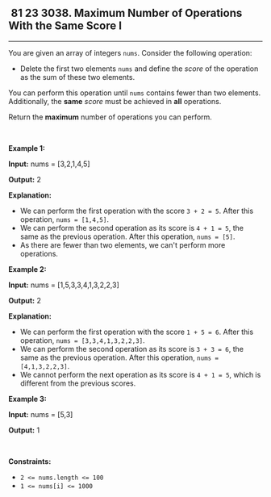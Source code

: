<h2> 81 23
3038. Maximum Number of Operations With the Same Score I</h2><hr><div><p>You are given an array of integers <code>nums</code>. Consider the following operation:</p>

<ul>
	<li>Delete the first two elements <code>nums</code> and define the <em>score</em> of the operation as the sum of these two elements.</li>
</ul>

<p>You can perform this operation until <code>nums</code> contains fewer than two elements. Additionally, the <strong>same</strong> <em>score</em> must be achieved in <strong>all</strong> operations.</p>

<p>Return the <strong>maximum</strong> number of operations you can perform.</p>

<p>&nbsp;</p>
<p><strong class="example">Example 1:</strong></p>

<div class="example-block">
<p><strong>Input:</strong> <span class="example-io">nums = [3,2,1,4,5]</span></p>

<p><strong>Output:</strong> <span class="example-io">2</span></p>

<p><strong>Explanation:</strong></p>

<ul>
	<li>We can perform the first operation with the score <code>3 + 2 = 5</code>. After this operation, <code>nums = [1,4,5]</code>.</li>
	<li>We can perform the second operation as its score is <code>4 + 1 = 5</code>, the same as the previous operation. After this operation, <code>nums = [5]</code>.</li>
	<li>As there are fewer than two elements, we can't perform more operations.</li>
</ul>
</div>

<p><strong class="example">Example 2:</strong></p>

<div class="example-block">
<p><strong>Input:</strong> <span class="example-io">nums = [1,5,3,3,4,1,3,2,2,3]</span></p>

<p><strong>Output:</strong> <span class="example-io">2</span></p>

<p><strong>Explanation:</strong></p>

<ul>
	<li>We can perform the first operation with the score <code>1 + 5 = 6</code>. After this operation, <code>nums = [3,3,4,1,3,2,2,3]</code>.</li>
	<li>We can perform the second operation as its score is <code>3 + 3 = 6</code>, the same as the previous operation. After this operation, <code>nums = [4,1,3,2,2,3]</code>.</li>
	<li>We cannot perform the next operation as its score is <code>4 + 1 = 5</code>, which is different from the previous scores.</li>
</ul>
</div>

<p><strong class="example">Example 3:</strong></p>

<div class="example-block">
<p><strong>Input:</strong> <span class="example-io">nums = [5,3]</span></p>

<p><strong>Output:</strong> <span class="example-io">1</span></p>
</div>

<p>&nbsp;</p>
<p><strong>Constraints:</strong></p>

<ul>
	<li><code>2 &lt;= nums.length &lt;= 100</code></li>
	<li><code>1 &lt;= nums[i] &lt;= 1000</code></li>
</ul>
</div>